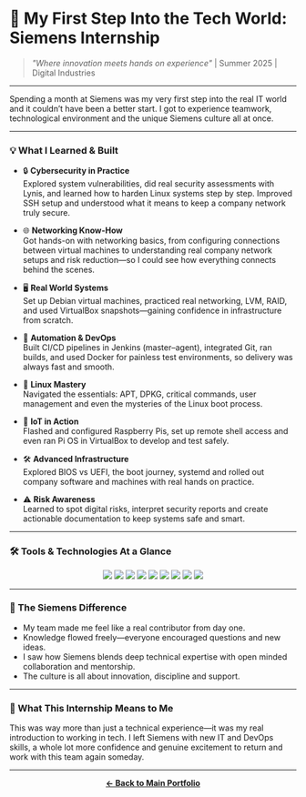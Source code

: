 # 🚀 My First Step Into the Tech World: Siemens Internship

> *"Where innovation meets hands on experience"* | Summer 2025 | Digital Industries

---

Spending a month at Siemens was my very first step into the real IT world and it couldn’t have been a better start. I got to experience teamwork, technological environment and the unique Siemens culture all at once.

---

### 💡 What I Learned & Built

- 🔒 **Cybersecurity in Practice**  
   Explored system vulnerabilities, did real security assessments with Lynis, and learned how to harden Linux systems step by step. Improved SSH setup and understood what it means to keep a company network truly secure.

- 🌐 **Networking Know-How**  
   Got hands-on with networking basics, from configuring connections between virtual machines to understanding real company network setups and risk reduction—so I could see how everything connects behind the scenes.

- 🖥️ **Real World Systems**  
   Set up Debian virtual machines, practiced real networking, LVM, RAID, and used VirtualBox snapshots—gaining confidence in infrastructure from scratch.

- 🔁 **Automation & DevOps**  
   Built CI/CD pipelines in Jenkins (master–agent), integrated Git, ran builds, and used Docker for painless test environments, so delivery was always fast and smooth.

- 🐧 **Linux Mastery**  
   Navigated the essentials: APT, DPKG, critical commands, user management and even the mysteries of the Linux boot process.

- 📡 **IoT in Action**  
   Flashed and configured Raspberry Pis, set up remote shell access and even ran Pi OS in VirtualBox to develop and test safely.

- 🛠️ **Advanced Infrastructure**  
   Explored BIOS vs UEFI, the boot journey, systemd and rolled out company software and machines with real hands on practice.

- ⚠️ **Risk Awareness**  
   Learned to spot digital risks, interpret security reports and create actionable documentation to keep systems safe and smart.

---

### 🛠️ Tools & Technologies At a Glance

<p align="center">
  <img src="https://img.shields.io/badge/Jenkins-D24939?style=flat&logo=jenkins&logoColor=white" />
  <img src="https://img.shields.io/badge/Docker-2496ED?style=flat&logo=docker&logoColor=white" />
  <img src="https://img.shields.io/badge/Git-F05032?style=flat&logo=git&logoColor=white" />
  <img src="https://img.shields.io/badge/Linux-FCC624?style=flat&logo=linux&logoColor=black" />
  <img src="https://img.shields.io/badge/VirtualBox-183A61?style=flat&logo=virtualbox&logoColor=white" />
  <img src="https://img.shields.io/badge/Raspberry%20Pi-C51A4A?style=flat&logo=raspberrypi&logoColor=white" />
  <img src="https://img.shields.io/badge/Lynis-FFA500?style=flat&logo=data:image/svg+xml;base64,PHN2ZyB3aWR0aD0iMzAiIGhlaWdodD0iMzAiIHhtbG5zPSJodHRwOi8vd3d3LnczLm9yZy8yMDAwL3N2ZyI+PHJlY3Qgd2lkdGg9IjMwIiBoZWlnaHQ9IjMwIiBmaWxsPSIjRkZBNTAwIi8+PC9zdmc+" />
  <img src="https://img.shields.io/badge/SSH-333366?style=flat&logo=gnu-bash&logoColor=white" />
  <img src="https://img.shields.io/badge/VS_Code-007ACC?style=flat&logo=visual-studio-code&logoColor=white" />
</p>

---

### 🌟 The Siemens Difference

- My team made me feel like a real contributor from day one.
- Knowledge flowed freely—everyone encouraged questions and new ideas.
- I saw how Siemens blends deep technical expertise with open minded collaboration and mentorship.
- The culture is all about innovation, discipline and support.

---

### 🚩 What This Internship Means to Me

This was way more than just a technical experience—it was my real introduction to working in tech.
I left Siemens with new IT and DevOps skills, a whole lot more confidence and genuine excitement to return and work with this team again someday.

---

<p align="center">
  <a href="../README.md"><b>← Back to Main Portfolio</b></a>
</p>
